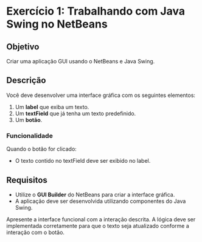 # Exercício 1: Trabalhando com Java Swing no NetBeans

## Objetivo
Criar uma aplicação GUI usando o NetBeans e Java Swing.

## Descrição
Você deve desenvolver uma interface gráfica com os seguintes elementos:

1. Um **label** que exiba um texto.
2. Um **textField** que já tenha um texto predefinido.
3. Um **botão**.

### Funcionalidade
Quando o botão for clicado:
- O texto contido no textField deve ser exibido no label.

## Requisitos
- Utilize o **GUI Builder** do NetBeans para criar a interface gráfica.
- A aplicação deve ser desenvolvida utilizando componentes do Java Swing.

Apresente a interface funcional com a interação descrita. A lógica deve ser implementada corretamente para que o texto seja atualizado conforme a interação com o botão.
